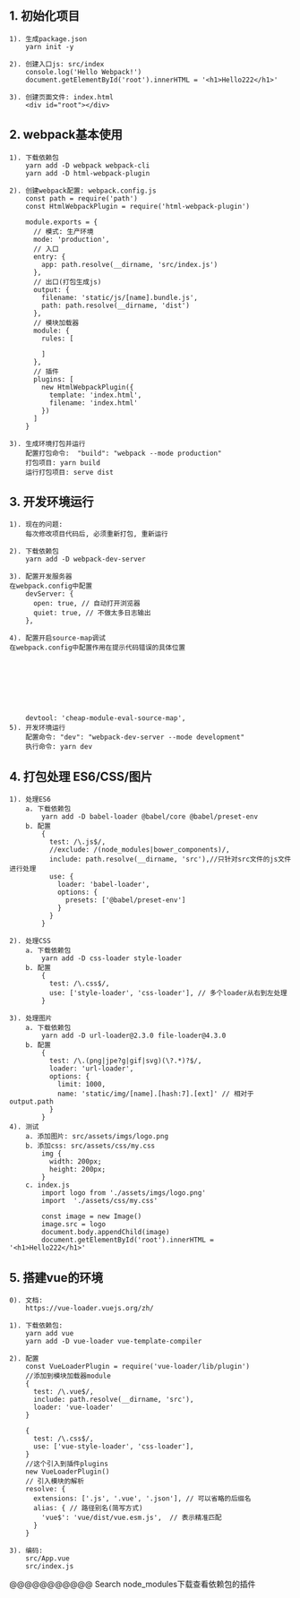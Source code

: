 ## 1. 初始化项目
    1). 生成package.json
        yarn init -y

    2). 创建入口js: src/index
        console.log('Hello Webpack!')
        document.getElementById('root').innerHTML = '<h1>Hello222</h1>'

    3). 创建页面文件: index.html
        <div id="root"></div>

## 2. webpack基本使用
    1). 下载依赖包
        yarn add -D webpack webpack-cli
        yarn add -D html-webpack-plugin

    2). 创建webpack配置: webpack.config.js
        const path = require('path')
        const HtmlWebpackPlugin = require('html-webpack-plugin')

        module.exports = {
          // 模式: 生产环境
          mode: 'production',
          // 入口
          entry: {
            app: path.resolve(__dirname, 'src/index.js')
          },
          // 出口(打包生成js)
          output: {
            filename: 'static/js/[name].bundle.js',
            path: path.resolve(__dirname, 'dist')
          },
          // 模块加载器
          module: {
            rules: [

            ]
          },
          // 插件
          plugins: [
            new HtmlWebpackPlugin({
              template: 'index.html',
              filename: 'index.html'
            })
          ]
        }
    
    3). 生成环境打包并运行
        配置打包命令:  "build": "webpack --mode production"
        打包项目: yarn build
        运行打包项目: serve dist

## 3. 开发环境运行
    1). 现在的问题:
        每次修改项目代码后, 必须重新打包, 重新运行
    
    2). 下载依赖包
        yarn add -D webpack-dev-server
    
    3). 配置开发服务器
    在webpack.config中配置
        devServer: {
          open: true, // 自动打开浏览器
          quiet: true, // 不做太多日志输出
        },
    
    4). 配置开启source-map调试
    在webpack.config中配置作用在提示代码错误的具体位置







    
        devtool: 'cheap-module-eval-source-map',
    5). 开发环境运行
        配置命令: "dev": "webpack-dev-server --mode development"
        执行命令: yarn dev

## 4. 打包处理 ES6/CSS/图片
    1). 处理ES6
        a. 下载依赖包
            yarn add -D babel-loader @babel/core @babel/preset-env
        b. 配置
            {
              test: /\.js$/,
              //exclude: /(node_modules|bower_components)/,
              include: path.resolve(__dirname, 'src'),//只针对src文件的js文件进行处理
              use: {
                loader: 'babel-loader',
                options: {
                  presets: ['@babel/preset-env']
                }
              }
            }
    
    2). 处理CSS
        a. 下载依赖包
            yarn add -D css-loader style-loader
        b. 配置
            {
              test: /\.css$/,
              use: ['style-loader', 'css-loader'], // 多个loader从右到左处理
            }

    3). 处理图片
        a. 下载依赖包
            yarn add -D url-loader@2.3.0 file-loader@4.3.0
        b. 配置
            {
              test: /\.(png|jpe?g|gif|svg)(\?.*)?$/,
              loader: 'url-loader',
              options: {
                limit: 1000,
                name: 'static/img/[name].[hash:7].[ext]' // 相对于output.path
              }
            }
    4). 测试
        a. 添加图片: src/assets/imgs/logo.png
        b. 添加css: src/assets/css/my.css
            img {
              width: 200px;
              height: 200px;
            }
        c. index.js
            import logo from './assets/imgs/logo.png'
            import  './assets/css/my.css'

            const image = new Image()
            image.src = logo
            document.body.appendChild(image)
            document.getElementById('root').innerHTML = '<h1>Hello222</h1>'

## 5. 搭建vue的环境
    0). 文档:
        https://vue-loader.vuejs.org/zh/

    1). 下载依赖包:
        yarn add vue
        yarn add -D vue-loader vue-template-compiler
    
    2). 配置
        const VueLoaderPlugin = require('vue-loader/lib/plugin')
        //添加到模块加载器module
        {
          test: /\.vue$/,
          include: path.resolve(__dirname, 'src'),
          loader: 'vue-loader'
        }

        {
          test: /\.css$/,
          use: ['vue-style-loader', 'css-loader'],
        }
        //这个引入到插件plugins
        new VueLoaderPlugin()
        // 引入模块的解析
        resolve: {
          extensions: ['.js', '.vue', '.json'], // 可以省略的后缀名
          alias: { // 路径别名(简写方式)
            'vue$': 'vue/dist/vue.esm.js',  // 表示精准匹配
          }
        }
    
    3). 编码: 
        src/App.vue
        src/index.js
  @@@@@@@@@@@
  Search node_modules下载查看依赖包的插件
  
        